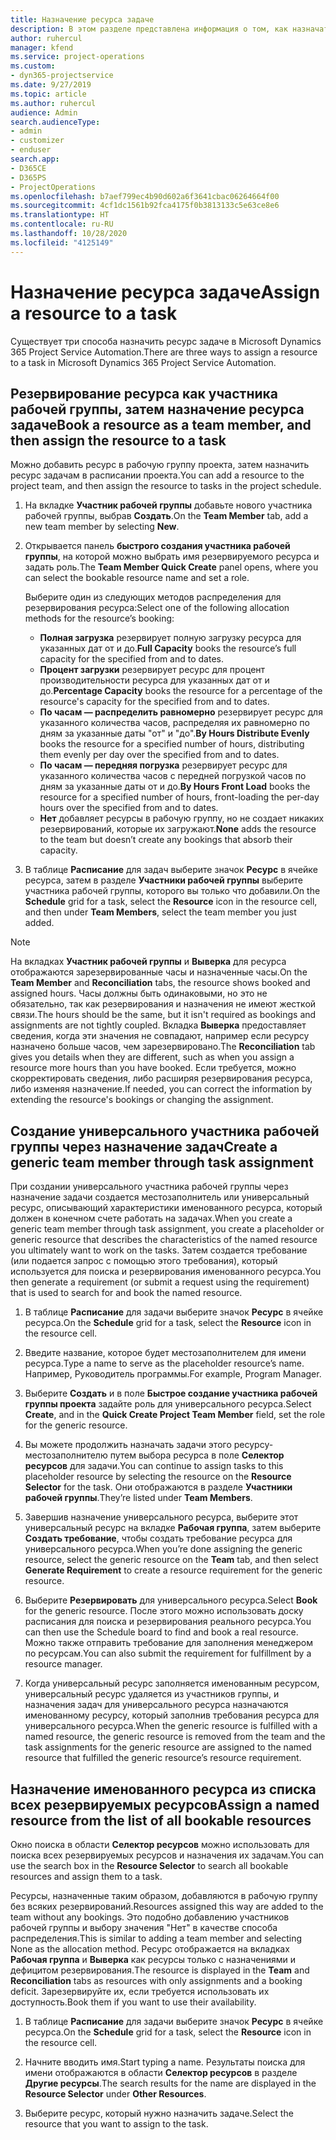 ```yaml
---
title: Назначение ресурса задаче
description: В этом разделе представлена информация о том, как назначать ресурсы задачам.
author: ruhercul
manager: kfend
ms.service: project-operations
ms.custom:
- dyn365-projectservice
ms.date: 9/27/2019
ms.topic: article
ms.author: ruhercul
audience: Admin
search.audienceType:
- admin
- customizer
- enduser
search.app:
- D365CE
- D365PS
- ProjectOperations
ms.openlocfilehash: b7aef799ec4b90d602a6f3641cbac06264664f00
ms.sourcegitcommit: 4cf1dc1561b92fca4175f0b3813133c5e63ce8e6
ms.translationtype: HT
ms.contentlocale: ru-RU
ms.lasthandoff: 10/28/2020
ms.locfileid: "4125149"
---
```

# <a name="assign-a-resource-to-a-task"></a><span data-ttu-id="3e4b1-103">Назначение ресурса задаче</span><span class="sxs-lookup"><span data-stu-id="3e4b1-103">Assign a resource to a task</span></span>

<span data-ttu-id="3e4b1-104">Существует три способа назначить ресурс задаче в Microsoft Dynamics 365 Project Service Automation.</span><span class="sxs-lookup"><span data-stu-id="3e4b1-104">There are three ways to assign a resource to a task in Microsoft Dynamics 365 Project Service Automation.</span></span>

## <a name="book-a-resource-as-a-team-member-and-then-assign-the-resource-to-a-task"></a><span data-ttu-id="3e4b1-105">Резервирование ресурса как участника рабочей группы, затем назначение ресурса задаче</span><span class="sxs-lookup"><span data-stu-id="3e4b1-105">Book a resource as a team member, and then assign the resource to a task</span></span>

<span data-ttu-id="3e4b1-106">Можно добавить ресурс в рабочую группу проекта, затем назначить ресурс задачам в расписании проекта.</span><span class="sxs-lookup"><span data-stu-id="3e4b1-106">You can add a resource to the project team, and then assign the resource to tasks in the project schedule.</span></span>

1. <span data-ttu-id="3e4b1-107">На вкладке **Участник рабочей группы** добавьте нового участника рабочей группы, выбрав **Создать**.</span><span class="sxs-lookup"><span data-stu-id="3e4b1-107">On the **Team Member** tab, add a new team member by selecting **New**.</span></span> 

2. <span data-ttu-id="3e4b1-108">Открывается панель **быстрого создания участника рабочей группы**, на которой можно выбрать имя резервируемого ресурса и задать роль.</span><span class="sxs-lookup"><span data-stu-id="3e4b1-108">The **Team Member Quick Create** panel opens, where you can select the bookable resource name and set a role.</span></span> 

    <span data-ttu-id="3e4b1-109">Выберите один из следующих методов распределения для резервирования ресурса:</span><span class="sxs-lookup"><span data-stu-id="3e4b1-109">Select one of the following allocation methods for the resource’s booking:</span></span>

    - <span data-ttu-id="3e4b1-110">**Полная загрузка** резервирует полную загрузку ресурса для указанных дат от и до.</span><span class="sxs-lookup"><span data-stu-id="3e4b1-110">**Full Capacity** books the resource’s full capacity for the specified from and to dates.</span></span>
    - <span data-ttu-id="3e4b1-111">**Процент загрузки** резервирует ресурс для процент производительности ресурса для указанных дат от и до.</span><span class="sxs-lookup"><span data-stu-id="3e4b1-111">**Percentage Capacity** books the resource for a percentage of the resource's capacity for the specified from and to dates.</span></span>
    - <span data-ttu-id="3e4b1-112">**По часам — распределить равномерно** резервирует ресурс для указанного количества часов, распределяя их равномерно по дням за указанные даты "от" и "до".</span><span class="sxs-lookup"><span data-stu-id="3e4b1-112">**By Hours Distribute Evenly** books the resource for a specified number of hours, distributing them evenly per day over the specified from and to dates.</span></span>
    - <span data-ttu-id="3e4b1-113">**По часам — передняя погрузка** резервирует ресурс для указанного количества часов с передней погрузкой часов по дням за указанные даты от и до.</span><span class="sxs-lookup"><span data-stu-id="3e4b1-113">**By Hours Front Load** books the resource for a specified number of hours, front-loading the per-day hours over the specified from and to dates.</span></span>
    - <span data-ttu-id="3e4b1-114">**Нет** добавляет ресурсы в рабочую группу, но не создает никаких резервирований, которые их загружают.</span><span class="sxs-lookup"><span data-stu-id="3e4b1-114">**None** adds the resource to the team but doesn’t create any bookings that absorb their capacity.</span></span>

3. <span data-ttu-id="3e4b1-115">В таблице **Расписание** для задач выберите значок **Ресурс** в ячейке ресурса, затем в разделе **Участники рабочей группы** выберите участника рабочей группы, которого вы только что добавили.</span><span class="sxs-lookup"><span data-stu-id="3e4b1-115">On the **Schedule** grid for a task, select the **Resource** icon in the resource cell, and then under **Team Members**, select the team member you just added.</span></span> 

> [!NOTE]
> <span data-ttu-id="3e4b1-116">На вкладках **Участник рабочей группы** и **Выверка** для ресурса отображаются зарезервированные часы и назначенные часы.</span><span class="sxs-lookup"><span data-stu-id="3e4b1-116">On the **Team Member** and **Reconciliation** tabs, the resource shows booked and assigned hours.</span></span> <span data-ttu-id="3e4b1-117">Часы должны быть одинаковыми, но это не обязательно, так как резервирования и назначения не имеют жесткой связи.</span><span class="sxs-lookup"><span data-stu-id="3e4b1-117">The hours should be the same, but it isn't required as bookings and assignments are not tightly coupled.</span></span> <span data-ttu-id="3e4b1-118">Вкладка **Выверка** предоставляет сведения, когда эти значения не совпадают, например если ресурсу назначено больше часов, чем зарезервировано.</span><span class="sxs-lookup"><span data-stu-id="3e4b1-118">The **Reconciliation** tab gives you details when they are different, such as when you assign a resource more hours than you have booked.</span></span> <span data-ttu-id="3e4b1-119">Если требуется, можно скорректировать сведения, либо расширяя резервирования ресурса, либо изменяя назначение.</span><span class="sxs-lookup"><span data-stu-id="3e4b1-119">If needed, you can correct the information by extending the resource's bookings or changing the assignment.</span></span>

## <a name="create-a-generic-team-member-through-task-assignment"></a><span data-ttu-id="3e4b1-120">Создание универсального участника рабочей группы через назначение задач</span><span class="sxs-lookup"><span data-stu-id="3e4b1-120">Create a generic team member through task assignment</span></span>

<span data-ttu-id="3e4b1-121">При создании универсального участника рабочей группы через назначение задачи создается местозаполнитель или универсальный ресурс, описывающий характеристики именованного ресурса, который должен в конечном счете работать на задачах.</span><span class="sxs-lookup"><span data-stu-id="3e4b1-121">When you create a generic team member through task assignment, you create a placeholder or generic resource that describes the characteristics of the named resource you ultimately want to work on the tasks.</span></span> <span data-ttu-id="3e4b1-122">Затем создается требование (или подается запрос с помощью этого требования), который используется для поиска и резервирования именованного ресурса.</span><span class="sxs-lookup"><span data-stu-id="3e4b1-122">You then generate a requirement (or submit a request using the requirement) that is used to search for and book the named resource.</span></span>

1. <span data-ttu-id="3e4b1-123">В таблице **Расписание** для задачи выберите значок **Ресурс** в ячейке ресурса.</span><span class="sxs-lookup"><span data-stu-id="3e4b1-123">On the **Schedule** grid for a task, select the **Resource** icon in the resource cell.</span></span>

2. <span data-ttu-id="3e4b1-124">Введите название, которое будет местозаполнителем для имени ресурса.</span><span class="sxs-lookup"><span data-stu-id="3e4b1-124">Type a name to serve as the placeholder resource’s name.</span></span> <span data-ttu-id="3e4b1-125">Например, Руководитель программы.</span><span class="sxs-lookup"><span data-stu-id="3e4b1-125">For example, Program Manager.</span></span>

3. <span data-ttu-id="3e4b1-126">Выберите **Создать** и в поле **Быстрое создание участника рабочей группы проекта** задайте роль для универсального ресурса.</span><span class="sxs-lookup"><span data-stu-id="3e4b1-126">Select **Create**, and in the **Quick Create Project Team Member** field, set the role for the generic resource.</span></span>

4. <span data-ttu-id="3e4b1-127">Вы можете продолжить назначать задачи этого ресурсу-местозаполнителю путем выбора ресурса в поле **Селектор ресурсов** для задачи.</span><span class="sxs-lookup"><span data-stu-id="3e4b1-127">You can continue to assign tasks to this placeholder resource by selecting the resource on the **Resource Selector** for the task.</span></span> <span data-ttu-id="3e4b1-128">Они отображаются в разделе **Участники рабочей группы**.</span><span class="sxs-lookup"><span data-stu-id="3e4b1-128">They’re listed under **Team Members**.</span></span>

5. <span data-ttu-id="3e4b1-129">Завершив назначение универсального ресурса, выберите этот универсальный ресурс на вкладке **Рабочая группа**, затем выберите **Создать требование**, чтобы создать требование ресурса для универсального ресурса.</span><span class="sxs-lookup"><span data-stu-id="3e4b1-129">When you’re done assigning the generic resource, select the generic resource on the **Team** tab, and then select **Generate Requirement** to create a resource requirement for the generic resource.</span></span>

6. <span data-ttu-id="3e4b1-130">Выберите **Резервировать** для универсального ресурса.</span><span class="sxs-lookup"><span data-stu-id="3e4b1-130">Select **Book** for the generic resource.</span></span> <span data-ttu-id="3e4b1-131">После этого можно использовать доску расписания для поиска и резервирования реального ресурса.</span><span class="sxs-lookup"><span data-stu-id="3e4b1-131">You can then use the Schedule board to find and book a real resource.</span></span> <span data-ttu-id="3e4b1-132">Можно также отправить требование для заполнения менеджером по ресурсам.</span><span class="sxs-lookup"><span data-stu-id="3e4b1-132">You can also submit the requirement for fulfillment by a resource manager.</span></span>

7. <span data-ttu-id="3e4b1-133">Когда универсальный ресурс заполняется именованным ресурсом, универсальный ресурс удаляется из участников группы, и назначения задач для универсального ресурса назначаются именованному ресурсу, который заполнив требования ресурса для универсального ресурса.</span><span class="sxs-lookup"><span data-stu-id="3e4b1-133">When the generic resource is fulfilled with a named resource, the generic resource is removed from the team and the task assignments for the generic resource are assigned to the named resource that fulfilled the generic resource’s resource requirement.</span></span>

## <a name="assign-a-named-resource-from-the-list-of-all-bookable-resources"></a><span data-ttu-id="3e4b1-134">Назначение именованного ресурса из списка всех резервируемых ресурсов</span><span class="sxs-lookup"><span data-stu-id="3e4b1-134">Assign a named resource from the list of all bookable resources</span></span>

<span data-ttu-id="3e4b1-135">Окно поиска в области **Селектор ресурсов** можно использовать для поиска всех резервируемых ресурсов и назначения их задачам.</span><span class="sxs-lookup"><span data-stu-id="3e4b1-135">You can use the search box in the **Resource Selector** to search all bookable resources and assign them to a task.</span></span>

<span data-ttu-id="3e4b1-136">Ресурсы, назначенные таким образом, добавляются в рабочую группу без всяких резервирований.</span><span class="sxs-lookup"><span data-stu-id="3e4b1-136">Resources assigned this way are added to the team without any bookings.</span></span> <span data-ttu-id="3e4b1-137">Это подобно добавлению участников рабочей группы и выбору значения "Нет" в качестве способа распределения.</span><span class="sxs-lookup"><span data-stu-id="3e4b1-137">This is similar to adding a team member and selecting None as the allocation method.</span></span> <span data-ttu-id="3e4b1-138">Ресурс отображается на вкладках **Рабочая группа** и **Выверка** как ресурсы только с назначениями и дефицитом резервирования.</span><span class="sxs-lookup"><span data-stu-id="3e4b1-138">The resource is displayed in the **Team** and **Reconciliation** tabs as resources with only assignments and a booking deficit.</span></span> <span data-ttu-id="3e4b1-139">Зарезервируйте их, если требуется использовать их доступность.</span><span class="sxs-lookup"><span data-stu-id="3e4b1-139">Book them if you want to use their availability.</span></span>

1. <span data-ttu-id="3e4b1-140">В таблице **Расписание** для задачи выберите значок **Ресурс** в ячейке ресурса.</span><span class="sxs-lookup"><span data-stu-id="3e4b1-140">On the **Schedule** grid for a task, select the **Resource** icon in the resource cell.</span></span>

2. <span data-ttu-id="3e4b1-141">Начните вводить имя.</span><span class="sxs-lookup"><span data-stu-id="3e4b1-141">Start typing a name.</span></span> <span data-ttu-id="3e4b1-142">Результаты поиска для имени отображаются в области **Селектор ресурсов** в разделе **Другие ресурсы**.</span><span class="sxs-lookup"><span data-stu-id="3e4b1-142">The search results for the name are displayed in the **Resource Selector** under **Other Resources**.</span></span>

3. <span data-ttu-id="3e4b1-143">Выберите ресурс, который нужно назначить задаче.</span><span class="sxs-lookup"><span data-stu-id="3e4b1-143">Select the resource that you want to assign to the task.</span></span>

